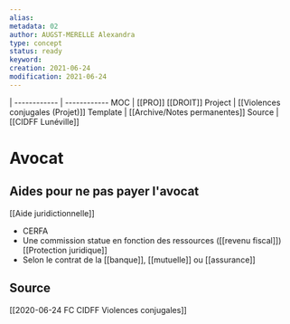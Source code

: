```yaml
---
alias:
metadata: 02
author: AUGST-MERELLE Alexandra
type: concept
status: ready
keyword:
creation: 2021-06-24
modification: 2021-06-24
---
```

 | 
------------ | ------------
MOC | [[PRO]] [[DROIT]]
Project | [[Violences conjugales (Projet)]]
Template | [[Archive/Notes permanentes]]
Source | [[CIDFF Lunéville]]
# Avocat
## Aides pour ne pas payer l'avocat
[[Aide juridictionnelle]]
- CERFA
- Une commission statue en fonction des ressources ([[revenu fiscal]])
[[Protection juridique]]
- Selon le contrat de la [[banque]], [[mutuelle]] ou [[assurance]]
## Source
[[2020-06-24 FC CIDFF Violences conjugales]]